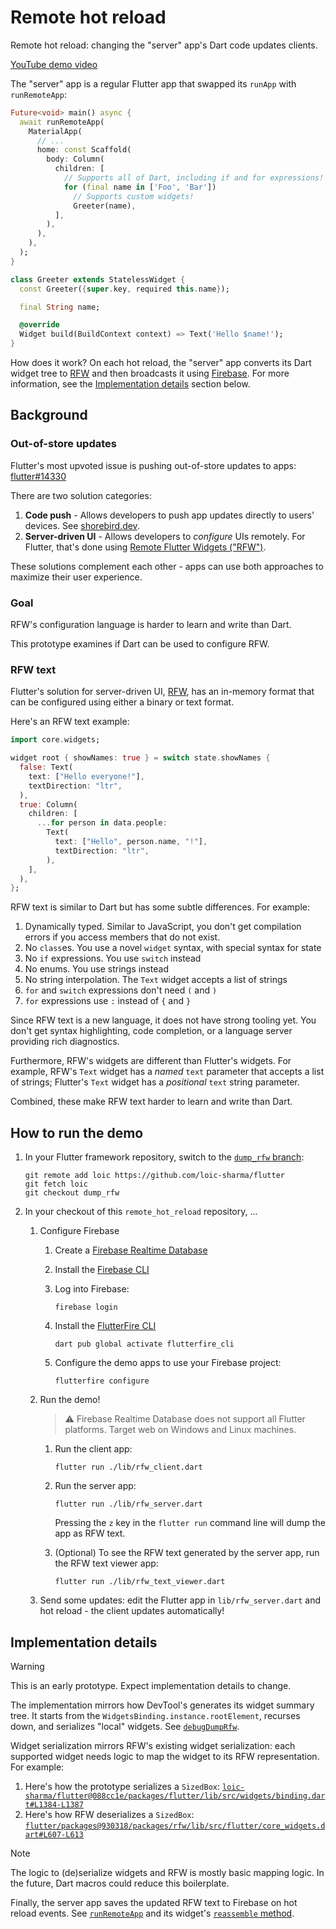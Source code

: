 # Remote hot reload

Remote hot reload: changing the "server" app's Dart code updates clients.

[YouTube demo video](https://www.youtube.com/watch?v=iKiMp0T3kBw)

The "server" app is a regular Flutter app that swapped its `runApp`
with `runRemoteApp`:

```dart
Future<void> main() async {
  await runRemoteApp(
    MaterialApp(
      // ...
      home: const Scaffold(
        body: Column(
          children: [
            // Supports all of Dart, including if and for expressions!
            for (final name in ['Foo', 'Bar'])
              // Supports custom widgets!
              Greeter(name),
          ],
        ),
      ),
    ),
  );
}

class Greeter extends StatelessWidget {
  const Greeter({super.key, required this.name});

  final String name;

  @override
  Widget build(BuildContext context) => Text('Hello $name!');
}
```

How does it work? On each hot reload, the "server" app converts its Dart widget
tree to [RFW](https://pub.dev/packages/rfw) and then broadcasts it using
[Firebase](https://firebase.google.com/docs/database#realtime-database).
For more information, see the [Implementation details](#implementation-details)
section below.

## Background

### Out-of-store updates

Flutter's most upvoted issue is pushing out-of-store updates to apps:
[flutter#14330](https://github.com/flutter/flutter/issues/14330)

There are two solution categories:

1. **Code push** - Allows developers to push app updates directly to users' devices.
   See [shorebird.dev](https://shorebird.dev/).
2. **Server-driven UI** - Allows developers to _configure_ UIs remotely.
   For Flutter, that's done using
   [Remote Flutter Widgets ("RFW")](https://pub.dev/packages/rfw).

These solutions complement each other - apps can use both approaches to maximize
their user experience.

### Goal

RFW's configuration language is harder to learn and write than Dart.

This prototype examines if Dart can be used to configure RFW.

### RFW text

Flutter's solution for server-driven UI,
[RFW](https://pub.dev/packages/rfw), has an in-memory format that
can be configured using either a binary or text format.

Here's an RFW text example:

```dart
import core.widgets;

widget root { showNames: true } = switch state.showNames {
  false: Text(
    text: ["Hello everyone!"],
    textDirection: "ltr",
  ),
  true: Column(
    children: [
      ...for person in data.people:
        Text(
          text: ["Hello", person.name, "!"],
          textDirection: "ltr",
        ),
    ],
  ),
};
```

RFW text is similar to Dart but has some subtle differences. For example:

1. Dynamically typed. Similar to JavaScript, you don't get compilation errors if
   you access members that do not exist.
2. No `class`es. You use a novel `widget` syntax, with special syntax for state
3. No `if` expressions. You use `switch` instead
7. No enums. You use strings instead
4. No string interpolation. The `Text` widget accepts a list of strings
5. `for` and `switch` expressions don't need `(` and `)`
6. `for` expressions use `:` instead of `{` and `}`

Since RFW text is a new language, it does not have strong tooling yet. You don't
get syntax highlighting, code completion, or a language server providing rich
diagnostics.

Furthermore, RFW's widgets are different than Flutter's widgets. For example,
RFW's `Text` widget has a _named_ `text` parameter that accepts a list of strings;
Flutter's `Text` widget has a _positional_ `text` string parameter.

Combined, these make RFW text harder to learn and write than Dart.

## How to run the demo

1. In your Flutter framework repository, switch to the
[`dump_rfw` branch](https://github.com/loic-sharma/flutter/tree/dump_rfw):

   ```
   git remote add loic https://github.com/loic-sharma/flutter
   git fetch loic
   git checkout dump_rfw
   ```

2. In your checkout of this `remote_hot_reload` repository, ...
    1. Configure Firebase
        1. Create a [Firebase Realtime Database](https://firebase.google.com/docs/database)
        2. Install the [Firebase CLI](https://firebase.google.com/docs/cli#setup_update_cli)
        3. Log into Firebase:

           ```
           firebase login
           ```

        4. Install the [FlutterFire CLI](https://firebase.google.com/docs/flutter/setup?platform=web)

           ```
           dart pub global activate flutterfire_cli
           ```

        5. Configure the demo apps to use your Firebase project:

           ```
           flutterfire configure
           ```

    2. Run the demo!

       > ⚠️ Firebase Realtime Database does not support all Flutter platforms.
       > Target web on Windows and Linux machines.

        1. Run the client app:

           ```
           flutter run ./lib/rfw_client.dart
           ```

        2. Run the server app:

           ```
           flutter run ./lib/rfw_server.dart
           ```

            Pressing the `z` key in the `flutter run` command line will dump
            the app as RFW text.

        3. (Optional) To see the RFW text generated by the server app,
           run the RFW text viewer app:

           ```
           flutter run ./lib/rfw_text_viewer.dart
           ```

    3. Send some updates: edit the Flutter app in `lib/rfw_server.dart` and
       hot reload - the client updates automatically!

## Implementation details

> [!WARNING]
> This is an early prototype. Expect implementation details to change.

The implementation mirrors how DevTool's generates its widget summary
tree. It starts from the `WidgetsBinding.instance.rootElement`, recurses down,
and serializes "local" widgets. See
[`debugDumpRfw`](https://github.com/loic-sharma/flutter/blob/088cc1e582c8de8b840e5eaedf07ee2430dd36cb/packages/flutter/lib/src/widgets/binding.dart#L1242).

Widget serialization mirrors RFW's existing widget serialization: each supported
widget needs logic to map the widget to its RFW representation. For example:

1. Here's how the prototype serializes a `SizedBox`: [`loic-sharma/flutter@088cc1e/packages/flutter/lib/src/widgets/binding.dart#L1384-L1387`](https://github.com/loic-sharma/flutter/blob/088cc1e582c8de8b840e5eaedf07ee2430dd36cb/packages/flutter/lib/src/widgets/binding.dart#L1384-L1387)
2. Here's how RFW deserializes a `SizedBox`: [`flutter/packages@930318/packages/rfw/lib/src/flutter/core_widgets.dart#L607-L613`](https://github.com/flutter/packages/blob/930318a82735042d5dd0d9028a2e66826aaa4589/packages/rfw/lib/src/flutter/core_widgets.dart#L607-L613)

> [!NOTE]
> The logic to (de)serialize widgets and RFW is mostly basic mapping logic.
> In the future, Dart macros could reduce this boilerplate.

Finally, the server app saves the updated RFW text to Firebase on hot reload
events. See [`runRemoteApp`](https://github.com/loic-sharma/remote_hot_reload/blob/4c00cb530b4c9bc2f09990b352aa7f808c7b69f6/lib/src/server.dart#L4-L17) and its widget's
[`reassemble` method](https://github.com/loic-sharma/remote_hot_reload/blob/4c00cb530b4c9bc2f09990b352aa7f808c7b69f6/lib/src/server.dart#L33-L40).